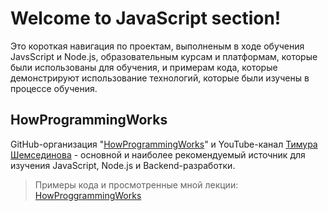 # Welcome to JavaScript section!
Это короткая навигация по проектам, выполненым в ходе обучения JavsScript и Node.js, образовательным курсам и платформам, которые были использованы для обучения, и примерам кода, которые демонстрируют использование технологий, которые были изучены в процессе обучения.

## HowProgrammingWorks

GitHub-организация "[HowProgrammingWorks](https://github.com/HowProgrammingWorks)" и YouTube-канал [Тимура Шемсединова](https://www.youtube.com/c/TimurShemsedinov) - основной и наиболее рекомендуемый источник для изучения JavaScript, Node.js и Backend-разработки. 

> Примеры кода и просмотренные мной лекции: [HowProggrammingWorks](./HowProggrammingWorks)
